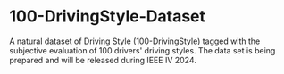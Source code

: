 # 100-DrivingStyle-Dataset
A natural dataset of Driving Style (100-DrivingStyle) tagged with the subjective evaluation of 100 drivers' driving styles. The data set is being prepared and will be released during IEEE IV 2024.
